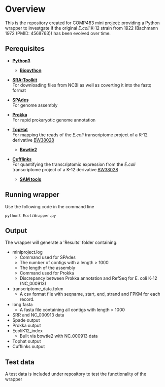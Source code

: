 # Overview
This is the repository created for COMP483 mini project: providing a Python wrapper to investgate if the original *E.coli* K-12 strain from 1922 (Bachmann 1972 (PMID: 4568763)) has been evolved over time.

## Perequisites
- **[Python3](https://www.python.org/)** <br />

  - **[Biopython](https://biopython.org/)** <br />

- **[SRA-Toolkit](https://www.ncbi.nlm.nih.gov/sra)** <br />
For downloading files from NCBI as well as coverting it into the fastq format <br /> 

- **[SPAdes](https://cab.spbu.ru/software/spades/)** <br />
For genome assembly <br />

- **[Prokka](https://github.com/tseemann/prokka)** <br />
For rapid prokaryotic genome annotation <br />

- **[TopHat](https://ccb.jhu.edu/software/tophat/manual.shtml)** <br />
For mapping the reads of the *E.coli* transcriptome project of a K-12 derivative [BW38028](https://www.ncbi.nlm.nih.gov/sra/SRX604287) <br />

  - **[Bowtie2](http://bowtie-bio.sourceforge.net/bowtie2/index.shtml)** <br />

- **[Cufflinks](http://cole-trapnell-lab.github.io/cufflinks/)** <br />
For quantifying the transcriptomic expression from the *E.coli* transcriptome project of a K-12 derivative [BW38028](https://www.ncbi.nlm.nih.gov/sra/SRX604287) <br />

  - **[SAM tools](http://samtools.sourceforge.net/)** <br />
 
 
## Running wrapper <br />
Use the following code in the command line <br />
```
python3 EcoliWrapper.py
```

## Output 
The wrapper will generate a 'Results' folder containing: 
- miniproject.log 
  -  Command used for SPAdes
  - The number of contigs with a length > 1000 
  - The length of the assembly
  - Command used for Prokka
  - Discrepancy between Prokka annotation and RefSeq for E. coli K-12 (NC_000913)
- transcriptome_data.fpkm 
  - A csv format file with seqname, start, end, strand and FPKM for each record.
- long.fasta 
  - A fasta file containing all contigs with length > 1000
- SRR and NC_000913 data
- Spade output
- Prokka output
- EcoliK12_index
  - Built via bowtie2 with NC_000913 data
- Tophat output
- Cufflinks output


## Test data
A test data is included under repository to test the functionality of the wrapper
